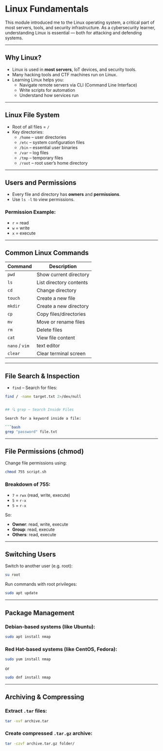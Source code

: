 #  Linux Fundamentals

This module introduced me to the Linux operating system, a critical part of most servers, tools, and security infrastructure. As a cybersecurity learner, understanding Linux is essential — both for attacking and defending systems.

---

##  Why Linux?

- Linux is used in **most servers**, IoT devices, and security tools.
- Many hacking tools and CTF machines run on Linux.
- Learning Linux helps you:
  - Navigate remote servers via CLI (Command Line Interface)
  - Write scripts for automation
  - Understand how services run

---

##  Linux File System

- Root of all files = `/`
- Key directories:
  - `/home` – user directories  
  - `/etc` – system configuration files  
  - `/bin` – essential user binaries  
  - `/var` – log files  
  - `/tmp` – temporary files  
  - `/root` – root user’s home directory  

---

##  Users and Permissions

- Every file and directory has **owners** and **permissions**.
- Use `ls -l` to view permissions.

###  Permission Example:


- `r` = read  
- `w` = write  
- `x` = execute  

---

##  Common Linux Commands

| Command       | Description                    |
|---------------|--------------------------------|
| `pwd`         | Show current directory         |
| `ls`          | List directory contents        |
| `cd`          | Change directory               |
| `touch`       | Create a new file              |
| `mkdir`       | Create a new directory         |
| `cp`          | Copy files/directories         |
| `mv`          | Move or rename files           |
| `rm`          | Delete files                   |
| `cat`         | View file content              |
| `nano` / `vim`| text editor                    |
| `clear`       | Clear terminal screen          |

---

##  File Search & Inspection

- `find` – Search for files:
```bash
find / -name target.txt 2>/dev/null


## 🔍 grep – Search Inside Files

Search for a keyword inside a file:

```bash
grep "password" file.txt
```

---

##  File Permissions (chmod)

Change file permissions using:

```bash
chmod 755 script.sh
```

###  Breakdown of 755:

- `7` = `rwx` (read, write, execute)  
- `5` = `r-x`  
- `5` = `r-x`  

So:

- **Owner**: read, write, execute  
- **Group**: read, execute  
- **Others**: read, execute  

---

##  Switching Users

Switch to another user (e.g. root):

```bash
su root
```

Run commands with root privileges:

```bash
sudo apt update
```

---

##  Package Management

###  Debian-based systems (like Ubuntu):

```bash
sudo apt install nmap
```

###  Red Hat-based systems (like CentOS, Fedora):

```bash
sudo yum install nmap
```

or

```bash
sudo dnf install nmap
```

---

##  Archiving & Compressing

###  Extract `.tar` files:

```bash
tar -xvf archive.tar
```

###  Create compressed `.tar.gz` archive:

```bash
tar -czvf archive.tar.gz folder/
```
